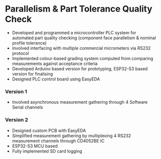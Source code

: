 # Parallelism & Part Tolerance Quality Check

- Developed and programmed a microcontroller PLC system for automated part quality checking (component face parallelism & nominal profile tolerance)
- Involved interfacing with multiple commercial micrometers via RS232 protocol
- Implemented colour-based grading system computed from comparing measurements against acceptance criteria
- Developed Arduino based version for prototyping, ESP32-S3 based version for finalising
- Designed PLC control board using EasyEDA

### Version 1
- Involved asynchronous measurement gathering through 4 Software Serial channels

### Version 2
- Designed custom PCB with EasyEDA
- Simplified measurement gathering by multiplexing 4 RS232 measurement channels through CD4052BE IC
- ESP32-S3 MCU based
- Fully implemented SD card logging
